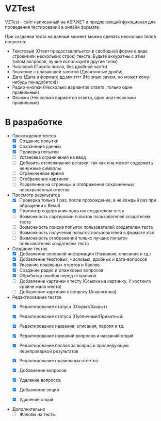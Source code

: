 
# VZTest

VZTest - сайт написанный на ASP.NET и предлагающий фукнционал для проведения тестирований в онлайн формате.

При создании теста на данный момент можно сделать несколько типов вопросов:

- Текстовый (Ответ предоставлятьется в свободной форме в виде строки(или нескольких строк) текста. Будьте аккуратны с этим типом вопросов, лучше используйте другие типы)
- Числовой (Просто число, без дробной части)
- Значение с плавающей запятой (Десятичные дроби)
- Дата (Дата в формате дд.мм.гггг (Не знаю зачем, но может кому-нибудь понадобится))
- Радио-кнопки (Несколько вариантов ответа, только один правильный)
- Флажки (Несколько вариантов ответа, один или несколько правильные)

# В разработке

- Прохождение тестов
  - [x] Создание попытки
  - [x] Сохранение данных
  - [x] Проверка попытки
  - [ ] Установка ограничения на ввод
  - [ ] Добавить отслеживание вставки, так как она может содержать ненужные символы
  - [ ] Ограниченное время
  - [ ] Отображение картинок
  - [ ] Разделение на страницы и отображение сохранённых/несохранённых ответов

- Просмотр результатов
  - [x] Проверка только 1 раз, после прохождение, а не каждый раз при обращении к Result
  - [x] Просмотр содержания попыток создателем теста
  - [ ] Возможность сортировки попыток пользователей создателем теста
  - [ ] Возможность поиска попыток пользователей создателем теста
  - [ ] Возможность получения попыток пользователей в формате xlsx
  - [ ] Возможность отображений только лучших попыток пользователей создателем теста
  
- Создание тестов
  - [x] Добавление основной информации (Название, описание и тд.)
  - [x] Добавление текстовых, числовых, дробных и дата-вопросов
  - [x] Указание правльных ответов и баллов
  - [x] Создание радио и флажковых вопросов
  - [x] Обработка ошибок перед отправкой
  - [ ] Добавление картинки к тесту (Ссылка на картинку. У хостинга крайне мало места)
  - [ ] Добавление картинки к вопросу (Аналогично)
  
- Редактирование тестов
  - [x] Редактирование статуса (Открыт/Закрыт)
  - [x] Редактирование статуса (Публичный/Приватный)
  - [x] Редактирование названия, описания, пароля и тд.
  - [x] Редактирование названий вопросов и названий опций
  - [x] Редактирование баллов за вопрос и проследующей перепроверкой результатов
  - [x] Редактирование правильных ответов
  - [x] Добавление вопросов
  - [x] Удаление вопросов
  - [x] Добавление опций
  - [x] Удаление опций


- Дополнительно
  - [ ] Жалобы на тесты
